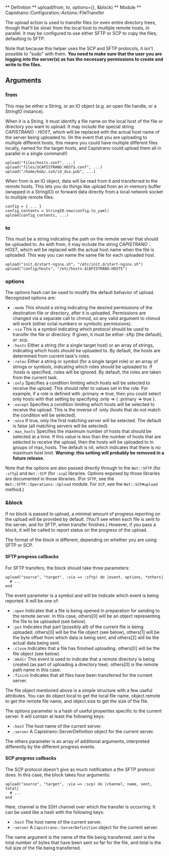 ** Definition **
    upload(from, to, options={}, &block) 
** Module **
    Capistrano::Configuration::Actions::FileTransfer 

The upload action is used to transfer files (or even entire directory trees, though that'll be slow) from the local host to multiple remote hosts, in parallel. It may be configured to use either SFTP or SCP to copy the files, defaulting to SFTP.

Note that because this helper uses the SCP and SFTP protocols, it isn't possible to "sudo" with them. **You need to make sure that the user you are logging into the server(s) as has the necessary permissions to create and write to the files.**

## Arguments

### from

This may be either a String, or an IO object (e.g. an open file handle, or a StringIO instance).

When it is a String, it must identify a file name on the local host of the file or directory you want to upload. It may include the special string $CAPISTRANO:HOST$, which will be replaced with the actual host name of the server being uploaded to. (In the event that you are uploading to multiple different hosts, this means you could have multiple different files locally, named for the target hosts, and Capistrano could upload them all in parallel in a single command!)

    upload("files/hosts.conf", ...)
    upload("files/$CAPISTRANO:HOST$.conf", ...)
    upload("/home/bob/.ssh/id_dsa.pub", ...)

When from is an IO object, data will be read from it and transferred to the remote hosts. This lets you do things like upload from an in-memory buffer (wrapped in a StringIO) or forward data directly from a local network socket to multiple remote files.

    config = { ... }
    config_contents = StringIO.new(config.to_yaml)
    upload(config_contents, ...)

### to

This must be a string indicating the path on the remote server that should be uploaded to. As with from, it may include the string $CAPISTRANO:HOST$, which will be replaced with the actual host name when the file is uploaded. This way you can name the same file for each uploaded host.

    upload("init.d/start-nginx.sh", "/etc/init.d/start-nginx.sh")
    upload("config/hosts", "/etc/hosts-$CAPISTRANO:HOST$")


### options

The options hash can be used to modify the default behavior of upload. Recognized options are: 

* `:mode` This should a string indicating the desired permissions of the destination file or directory, after it is uploaded. Permissions are changed via a separate call to chmod, so any valid argument to chmod will work (either octal numbers or symbolic permissions). 
* `:via` This is a symbol indicating which protocol should be used to transfer the file or directory. If given, it must be either :sftp (the default), or :scp. 
* `:hosts` Either a string (for a single target host) or an array of strings, indicating which hosts should be uploaded to. By default, the hosts are determined from current task's roles. 
* `:roles` Either a string or symbol (for a single target role) or an array of strings or symbols, indicating which roles should be uploaded to. If :hosts is specified, :roles will be ignored. By default, the roles are taken from the current task. 
* `:only` Specifies a condition limiting which hosts will be selected to receive the upload. This should refer to values set in the role. For example, if a role is defined with :primary => true, then you could select only hosts with that setting by specifying :only => { :primary => true }. 
* `:except` Specifies a condition limiting which hosts will be selected to receive the upload. This is the inverse of :only (hosts that do not match the condition will be selected). 
* `:once` If true, only the first matching server will be selected. The default is false (all matching servers will be selected). 
* `:max_hosts`     Specifies the maximum number of hosts that should be selected at a time. If this value is less than the number of hosts that are selected to receive the upload, then the hosts will be uploaded to in groups of max_hosts. The default is nil, which indicates that there is no maximum host limit. **Warning: this setting will probably be removed in a future release.**

Note that the options are also passed directly through to the `Net::SFTP` (for `:sftp`) and `Net::SCP` (for `:scp`) libraries. Options exposed by those libraries are documented in those libraries. (For `SFTP`, see the `Net::SFTP::Operations::Upload` module. For `SCP`, see the `Net::SCP#upload` method.) 

###  &block

If no block is passed to upload, a minimal amount of progress reporting on the upload will be provided by default. (You'll see when each file is sent to the server, and for SFTP, when transfer finishes.) However, if you pass a block, it will be called to report status on the progress of the upload.

The format of the block is different, depending on whether you are using SFTP or SCP. 

####  SFTP progress callbacks

For SFTP transfers, the block should take three parameters:

    upload("source", "target", :via => :sftp) do |event, options, *others|
      # ...
    end

The event parameter is a symbol and will be indicate which event is being reported. It will be one of:

* `:open` Indicates that a file is being opened in preparation for sending to the remote server. In this case, others[0] will be an object representing the file to be uploaded (see below). 
* `:put` Indicates that part (possibly all) of the current file is being uploaded. others[0] will be the file object (see below), others[1] will be the byte offset from which data is being sent, and others[2] will be the actual data being sent. 
* `:close` Indicates that a file has finished uploading. others[0] will be the file object (see below). 
* `:mkdir` This event is used to indicate that a remote directory is being created (as part of uploading a directory tree). others[0] is the remote path name in this case. 
* `:finish` Indicates that all files have been transferred for the current server. 

The file object mentioned above is a simple structure with a few useful attributes. You can do object.local to get the local file name, object.remote to get the remote file name, and object.size to get the size of the file.

The options parameter is a hash of useful properties specific to the current server. It will contain at least the following keys:

* `:host` The host name of the current server. 
* `:server` A Capistrano::ServerDefinition object for the current server. 

The others parameter is an array of additional arguments, interpreted differently by the different progress events. 

####  SCP progress callbacks

The SCP protocol doesn't give as much notification a the SFTP protocol does. In this case, the block takes four arguments:

    upload("source", "target", :via => :scp) do |channel, name, sent, total|
      # ...
    end

Here, channel is the SSH channel over which the transfer is occurring. It can be used like a hash with the following keys:

* `:host` The host name of the current server. 
* `:server` A `Capistrano::ServerDefinition` object for the current server. 

The name argument is the name of the file being transferred. sent is the total number of bytes that have been sent so far for the file, and total is the full size of the file being transferred.
